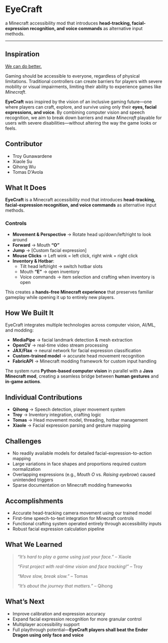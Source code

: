 # EyeCraft

a Minecraft accessibility mod that introduces **head-tracking, facial-expression recognition, and voice commands** as alternative input methods.  
___
## Inspiration  
[We can do better.](https://www.youtube.com/watch?v=VoVj7RXt8p4)  

Gaming should be accessible to everyone, regardless of physical limitations. Traditional controllers can create barriers for players with severe mobility or visual impairments, limiting their ability to experience games like *Minecraft*.  

**EyeCraft** was inspired by the vision of an inclusive gaming future—one where players can craft, explore, and survive using only their **eyes, facial expressions, and voice**. By combining computer vision and speech recognition, we aim to break down barriers and make *Minecraft* playable for users with severe disabilities—without altering the way the game looks or feels.  



## Contributor
- Troy Gunawardene
- Xiaole Su
- Qihong Wu
- Tomas D'Avola



## What It Does  
**EyeCraft** is a Minecraft accessibility mod that introduces **head-tracking, facial-expression recognition, and voice commands** as alternative input methods.  

### Controls
- **Movement & Perspective** → Rotate head up/down/left/right to look around  
- **Forward** → Mouth **“O”**  
- **Jump** → [Custom facial expression]  
- **Mouse Clicks** → Left wink = left click, right wink = right click  
- **Inventory & Hotbar**:  
  - Tilt head left/right → switch hotbar slots  
  - Mouth **“E”** → open inventory  
  - Voice commands → item selection and crafting when inventory is open  

This creates a **hands-free Minecraft experience** that preserves familiar gameplay while opening it up to entirely new players.  



## How We Built It  
EyeCraft integrates multiple technologies across computer vision, AI/ML, and modding:  

- **MediaPipe** → facial landmark detection & mesh extraction  
- **OpenCV** → real-time video stream processing  
- **JAX/Flax** → neural network for facial expression classification  
- **Custom-trained model** → accurate head movement recognition  
- **FabricAPI** → Minecraft modding framework for custom input handling  

The system runs **Python-based computer vision** in parallel with a **Java Minecraft mod**, creating a seamless bridge between **human gestures** and **in-game actions**.  



## Individual Contributions  
- **Qihong** → Speech detection, player movement system  
- **Troy** → Inventory integration, crafting logic  
- **Tomas** → Head movement model, threading, hotbar management  
- **Xiaole** → Facial expression parsing and gesture mapping  



## Challenges  
- No readily available models for detailed facial-expression-to-action mapping  
- Large variations in face shapes and proportions required custom normalization  
- Overlapping expressions (e.g., *Mouth O* vs. *Raising eyebrow*) caused unintended triggers  
- Sparse documentation on Minecraft modding frameworks  



## Accomplishments  
- Accurate head-tracking camera movement using our trained model  
- First-time speech-to-text integration for Minecraft controls  
- Functional crafting system operated entirely through accessibility inputs  
- Robust facial expression calculation pipeline  



## What We Learned  
> *“It’s hard to play a game using just your face.”* – Xiaole  
>  
> *“First project with real-time vision and face tracking!”* – Troy  
>  
> *“Move slow, break slow.”* – Tomas  
>  
> *“It’s about the journey that matters.”* – Qihong  



## What’s Next  
- Improve calibration and expression accuracy  
- Expand facial expression recognition for more granular control  
- Multiplayer accessibility support  
- Full playthrough potential—**EyeCraft players shall beat the Ender Dragon using only face and voice**  

